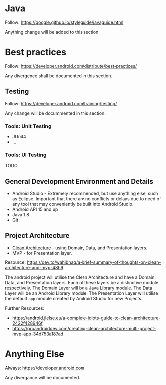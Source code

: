 # Java

Follow: https://google.github.io/styleguide/javaguide.html

Anything change will be added to this section

# Best practices

Follow: https://developer.android.com/distribute/best-practices/

Any divergence shall be documented in this section. 

## Testing

Follow: https://developer.android.com/training/testing/

Any change will be docummented in this section.

### Tools: Unit Testing

* JUnit4
* ...

### Tools: UI Testing

TODO

## General Development Environment and Details

* Android Studio - Extremely recommended, but use anything else, such as Eclipse. Important that there are no conflicts or delays due to need of any tool that may conveniently be built into Android Studio. 
* Android API 15 and up
* Java 1.8
* Git

## Project Architecture

* [Clean Architecture](https://8thlight.com/blog/uncle-bob/2012/08/13/the-clean-architecture.html) - using Domain, Data, and Presentation layers.
* MVP - for Presentation layer. 

Resource: https://dev.to/wahibhaq/a-brief-summary-of-thoughts-on-clean-architecture-and-mvp-48h9

The android project will utilise the Clean Architecture and have a Domain, Data, and Presentation layers. Each of these layers be a distinctive module respectively. The Domain Layer will be a Java Library module. The Data Layer will be an Android Library module. The Presentation Layer will utilise the default `app` module created by Android Studio for new Projects. 

Further Resources:

* https://android.jlelse.eu/a-complete-idiots-guide-to-clean-architecture-2422f428946f
* https://proandroiddev.com/creating-clean-architecture-multi-project-mvp-app-34d753a187ad

# Anything Else

Always: https://developer.android.com

Any divergance will be documented. 
